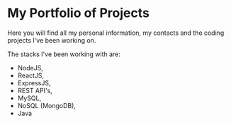 # My Portfolio of Projects

Here you will find all my personal information, my contacts and the coding projects I've been working on.

The stacks I've been working with are:

- NodeJS,
- ReactJS,
- ExpressJS,
- REST API's,
- MySQL,
- NoSQL (MongoDB),
- Java
